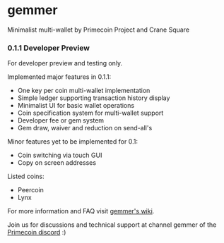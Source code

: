 # gemmer
Minimalist multi-wallet by Primecoin Project and Crane Square

### 0.1.1 Developer Preview

For developer preview and testing only.

Implemented major features in 0.1.1:

* One key per coin multi-wallet implementation
* Simple ledger supporting transaction history display
* Minimalist UI for basic wallet operations
* Coin specification system for multi-wallet support
* Developer fee or gem system
* Gem draw, waiver and reduction on send-all's

Minor features yet to be implemented for 0.1:

* Coin switching via touch GUI
* Copy on screen addresses

Listed coins:

* Peercoin
* Lynx

For more information and FAQ visit [gemmer's wiki](https://github.com/primecoin/gemmer/wiki).

Join us for discussions and technical support at channel gemmer of the [Primecoin discord](https://discord.gg/g9mctgx) :)
